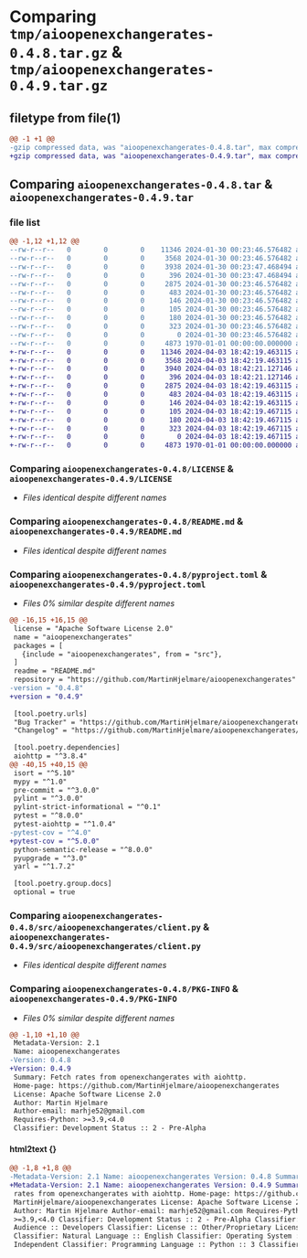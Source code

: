 # Comparing `tmp/aioopenexchangerates-0.4.8.tar.gz` & `tmp/aioopenexchangerates-0.4.9.tar.gz`

## filetype from file(1)

```diff
@@ -1 +1 @@
-gzip compressed data, was "aioopenexchangerates-0.4.8.tar", max compression
+gzip compressed data, was "aioopenexchangerates-0.4.9.tar", max compression
```

## Comparing `aioopenexchangerates-0.4.8.tar` & `aioopenexchangerates-0.4.9.tar`

### file list

```diff
@@ -1,12 +1,12 @@
--rw-r--r--   0        0        0    11346 2024-01-30 00:23:46.576482 aioopenexchangerates-0.4.8/LICENSE
--rw-r--r--   0        0        0     3568 2024-01-30 00:23:46.576482 aioopenexchangerates-0.4.8/README.md
--rw-r--r--   0        0        0     3938 2024-01-30 00:23:47.468494 aioopenexchangerates-0.4.8/pyproject.toml
--rw-r--r--   0        0        0      396 2024-01-30 00:23:47.468494 aioopenexchangerates-0.4.8/src/aioopenexchangerates/__init__.py
--rw-r--r--   0        0        0     2875 2024-01-30 00:23:46.576482 aioopenexchangerates-0.4.8/src/aioopenexchangerates/client.py
--rw-r--r--   0        0        0      483 2024-01-30 00:23:46.576482 aioopenexchangerates-0.4.8/src/aioopenexchangerates/exceptions.py
--rw-r--r--   0        0        0      146 2024-01-30 00:23:46.576482 aioopenexchangerates-0.4.8/src/aioopenexchangerates/main.py
--rw-r--r--   0        0        0      105 2024-01-30 00:23:46.576482 aioopenexchangerates-0.4.8/src/aioopenexchangerates/model/__init__.py
--rw-r--r--   0        0        0      180 2024-01-30 00:23:46.576482 aioopenexchangerates-0.4.8/src/aioopenexchangerates/model/latest.py
--rw-r--r--   0        0        0      323 2024-01-30 00:23:46.576482 aioopenexchangerates-0.4.8/src/aioopenexchangerates/model/response.py
--rw-r--r--   0        0        0        0 2024-01-30 00:23:46.576482 aioopenexchangerates-0.4.8/src/aioopenexchangerates/py.typed
--rw-r--r--   0        0        0     4873 1970-01-01 00:00:00.000000 aioopenexchangerates-0.4.8/PKG-INFO
+-rw-r--r--   0        0        0    11346 2024-04-03 18:42:19.463115 aioopenexchangerates-0.4.9/LICENSE
+-rw-r--r--   0        0        0     3568 2024-04-03 18:42:19.463115 aioopenexchangerates-0.4.9/README.md
+-rw-r--r--   0        0        0     3940 2024-04-03 18:42:21.127146 aioopenexchangerates-0.4.9/pyproject.toml
+-rw-r--r--   0        0        0      396 2024-04-03 18:42:21.127146 aioopenexchangerates-0.4.9/src/aioopenexchangerates/__init__.py
+-rw-r--r--   0        0        0     2875 2024-04-03 18:42:19.463115 aioopenexchangerates-0.4.9/src/aioopenexchangerates/client.py
+-rw-r--r--   0        0        0      483 2024-04-03 18:42:19.463115 aioopenexchangerates-0.4.9/src/aioopenexchangerates/exceptions.py
+-rw-r--r--   0        0        0      146 2024-04-03 18:42:19.463115 aioopenexchangerates-0.4.9/src/aioopenexchangerates/main.py
+-rw-r--r--   0        0        0      105 2024-04-03 18:42:19.467115 aioopenexchangerates-0.4.9/src/aioopenexchangerates/model/__init__.py
+-rw-r--r--   0        0        0      180 2024-04-03 18:42:19.467115 aioopenexchangerates-0.4.9/src/aioopenexchangerates/model/latest.py
+-rw-r--r--   0        0        0      323 2024-04-03 18:42:19.467115 aioopenexchangerates-0.4.9/src/aioopenexchangerates/model/response.py
+-rw-r--r--   0        0        0        0 2024-04-03 18:42:19.467115 aioopenexchangerates-0.4.9/src/aioopenexchangerates/py.typed
+-rw-r--r--   0        0        0     4873 1970-01-01 00:00:00.000000 aioopenexchangerates-0.4.9/PKG-INFO
```

### Comparing `aioopenexchangerates-0.4.8/LICENSE` & `aioopenexchangerates-0.4.9/LICENSE`

 * *Files identical despite different names*

### Comparing `aioopenexchangerates-0.4.8/README.md` & `aioopenexchangerates-0.4.9/README.md`

 * *Files identical despite different names*

### Comparing `aioopenexchangerates-0.4.8/pyproject.toml` & `aioopenexchangerates-0.4.9/pyproject.toml`

 * *Files 0% similar despite different names*

```diff
@@ -16,15 +16,15 @@
 license = "Apache Software License 2.0"
 name = "aioopenexchangerates"
 packages = [
   {include = "aioopenexchangerates", from = "src"},
 ]
 readme = "README.md"
 repository = "https://github.com/MartinHjelmare/aioopenexchangerates"
-version = "0.4.8"
+version = "0.4.9"
 
 [tool.poetry.urls]
 "Bug Tracker" = "https://github.com/MartinHjelmare/aioopenexchangerates/issues"
 "Changelog" = "https://github.com/MartinHjelmare/aioopenexchangerates/blob/main/CHANGELOG.md"
 
 [tool.poetry.dependencies]
 aiohttp = "^3.8.4"
@@ -40,15 +40,15 @@
 isort = "^5.10"
 mypy = "^1.0"
 pre-commit = "^3.0.0"
 pylint = "^3.0.0"
 pylint-strict-informational = "^0.1"
 pytest = "^8.0.0"
 pytest-aiohttp = "^1.0.4"
-pytest-cov = "^4.0"
+pytest-cov = "^5.0.0"
 python-semantic-release = "^8.0.0"
 pyupgrade = "^3.0"
 yarl = "^1.7.2"
 
 [tool.poetry.group.docs]
 optional = true
```

### Comparing `aioopenexchangerates-0.4.8/src/aioopenexchangerates/client.py` & `aioopenexchangerates-0.4.9/src/aioopenexchangerates/client.py`

 * *Files identical despite different names*

### Comparing `aioopenexchangerates-0.4.8/PKG-INFO` & `aioopenexchangerates-0.4.9/PKG-INFO`

 * *Files 0% similar despite different names*

```diff
@@ -1,10 +1,10 @@
 Metadata-Version: 2.1
 Name: aioopenexchangerates
-Version: 0.4.8
+Version: 0.4.9
 Summary: Fetch rates from openexchangerates with aiohttp.
 Home-page: https://github.com/MartinHjelmare/aioopenexchangerates
 License: Apache Software License 2.0
 Author: Martin Hjelmare
 Author-email: marhje52@gmail.com
 Requires-Python: >=3.9,<4.0
 Classifier: Development Status :: 2 - Pre-Alpha
```

#### html2text {}

```diff
@@ -1,8 +1,8 @@
-Metadata-Version: 2.1 Name: aioopenexchangerates Version: 0.4.8 Summary: Fetch
+Metadata-Version: 2.1 Name: aioopenexchangerates Version: 0.4.9 Summary: Fetch
 rates from openexchangerates with aiohttp. Home-page: https://github.com/
 MartinHjelmare/aioopenexchangerates License: Apache Software License 2.0
 Author: Martin Hjelmare Author-email: marhje52@gmail.com Requires-Python:
 >=3.9,<4.0 Classifier: Development Status :: 2 - Pre-Alpha Classifier: Intended
 Audience :: Developers Classifier: License :: Other/Proprietary License
 Classifier: Natural Language :: English Classifier: Operating System :: OS
 Independent Classifier: Programming Language :: Python :: 3 Classifier:
```

